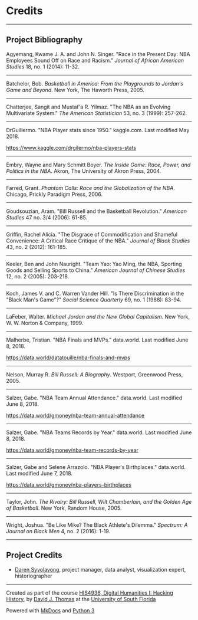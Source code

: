 # Credits

---

## Project Bibliography

Agyemang, Kwame J. A. and John N. Singer. "Race in the Present Day: NBA Employees Sound Off on Race and Racism." *Journal of African American Studies* 18, no. 1 (2014): 11-32.

---

Batchelor, Bob. *Basketball in America: From the Playgrounds to Jordan's Game and Beyond*. New York, The Haworth Press, 2005.

---

Chatterjee, Sangit and Mustaf'a R. Yilmaz. "The NBA as an Evolving Multivariate System." *The American Statistician* 53, no. 3 (1999): 257-262.

---

DrGuillermo. "NBA Player stats since 1950." kaggle.com. Last modified May 2018.

https://www.kaggle.com/drgilermo/nba-players-stats

---

Embry, Wayne and Mary Schmitt Boyer. *The Inside Game: Race, Power, and Politics in the NBA*. Akron, The University of Akron Press, 2004.

---

Farred, Grant. *Phantom Calls: Race and the Globalization of the NBA*. Chicago, Prickly Paradigm Press, 2006.

---

Goudsouzian, Aram. "Bill Russell and the Basketball Revolution." *American Studies* 47 no. 3/4 (2006): 61-85.

---

Griffin, Rachel Alicia. "The Disgrace of Commodification and Shameful Convenience: A Critical Race Critique of the NBA." *Journal of Black Studies* 43, no. 2 (2012): 161-185.

---

Keeler, Ben and John Nauright. "Team Yao: Yao Ming, the NBA, Sporting Goods and Selling Sports to China." *American Journal of Chinese Studies* 12, no. 2 (2005): 203-218.

---

Koch, James V. and C. Warren Vander Hill. "Is There Discrimination in the "Black Man's Game"?" *Social Science Quarterly* 69, no. 1 (1988): 83-94.

---

LaFeber, Walter. *Michael Jordan and the New Global Capitalism*. New York, W. W. Norton & Company, 1999.

---

Malherbe, Tristian. "NBA Finals and MVPs." data.world. Last modified June 8, 2018.

https://data.world/datatouille/nba-finals-and-mvps

---

Nelson, Murray R. *Bill Russell: A Biography*. Westport, Greenwood Press, 2005.

---

Salzer, Gabe. "NBA Team Annual Attendance." data.world. Last modified June 8, 2018.

https://data.world/gmoney/nba-team-annual-attendance

---

Salzer, Gabe. "NBA Teams Records by Year." data.world. Last modified June 8, 2018.

https://data.world/gmoney/nba-team-records-by-year

---

Salzer, Gabe and Selene Arrazolo. "NBA Player's Birthplaces." data.world. Last modified June 7, 2018.

https://data.world/gmoney/nba-players-birthplaces

---

Taylor, John. *The Rivalry: Bill Russell, Wilt Chamberlain, and the Golden Age of Basketball*. New York, Random House, 2005.

---

Wright, Joshua. "Be Like Mike? The Black Athlete's Dilemma." *Spectrum: A Journal on Black Men* 4, no. 2 (2016): 1-19.

---

## Project Credits

* [Daren Syvolavong](mailto:dsyvolavong@mail.usf.edu), project manager, data analyst, visualization expert, historiographer

---

Created as part of the course [HIS4936, Digital Humanities I: Hacking History](https://hacking-history.readthedocs.io), by [David J. Thomas](https://github.com/thePortus) at the [University of South Florida](https://www.usf.edu)

Powered with [MkDocs](https://mkdocs.org) and [Python 3](https://python.org)
